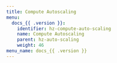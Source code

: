 ```yaml
---
title: Compute Autoscaling
menu:
  docs_{{ .version }}:
    identifier: hz-compute-auto-scaling
    name: Compute Autoscaling
    parent: hz-auto-scaling
    weight: 46
menu_name: docs_{{ .version }}
---
```

